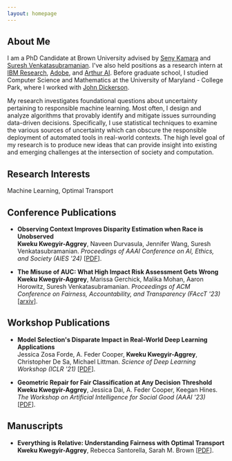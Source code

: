 ```yaml
---
layout: homepage
---
```


## About Me

I am a PhD Candidate at Brown University advised by [Seny Kamara](https://cs.brown.edu/~seny/) and [Suresh Venkatasubramanian](https://vivo.brown.edu/display/suresh).  I've also held positions as a research intern at [IBM Research](https://research.ibm.com/), [Adobe](https://research.adobe.com/), and [Arthur AI](https://www.arthur.ai/). Before graduate school, I studied Computer Science and Mathematics at the University of Maryland - College Park, where I worked with [John Dickerson](https://jpdickerson.com/).   

My research investigates foundational questions about uncertainty pertaining to responsible machine learning.  Most often, I design and analyze algorithms that provably identify and mitigate issues surrounding data-driven decisions. Specifically, I use statistical techniques to examine the various sources of uncertainty which can obscure the responsible deployment of automated tools in real-world contexts.  The high level goal of my research is to produce new ideas that can provide insight into existing and emerging challenges at the intersection of society and computation.  

## Research Interests

Machine Learning, Optimal Transport

## Conference Publications
- **Observing Context Improves Disparity Estimation when Race is Unobserved**
  <br>
  **Kweku Kwegyir-Aggrey**, Naveen Durvasula, Jennifer Wang, Suresh Venkatasubramanian. _Proceedings of AAAI Conference on AI, Ethics, and Society (AIES '24)_ [[PDF](https://drive.google.com/file/d/14PQNfgcqmgeYx9E9q_hvWxkKMxNuoX3_/view?usp=sharing)].

- **The Misuse of AUC: What High Impact Risk Assessment Gets Wrong**
  <br>
  **Kweku Kwegyir-Aggrey**, Marissa Gerchick, Malika Mohan, Aaron Horowitz, Suresh Venkatasubramanian. _Proceedings of ACM Conference on Fairness, Accountability, and Transparency (FAccT '23)_ [[arxiv](https://arxiv.org/pdf/2305.18159.pdf)].

## Workshop Publications 

- **Model Selection's Disparate Impact in Real-World Deep Learning Applications**
  <br>
  Jessica Zosa Forde, A. Feder Cooper, **Kweku Kwegyir-Aggrey**,  Christopher De Sa, Michael Littman. _Science of Deep Learning Workshop (ICLR '21)_  [[PDF](https://arxiv.org/abs/2104.00606)].

- **Geometric Repair for Fair Classification at Any Decision Threshold**
  <br> 
  **Kweku Kwegyir-Aggrey**, Jessica Dai, A. Feder Cooper, Keegan Hines. _The Workshop on Artificial Intelligence for Social Good (AAAI '23)_ [[PDF](https://arxiv.org/pdf/2203.07490.pdf)].

## Manuscripts

- **Everything is Relative: Understanding Fairness with Optimal Transport**
  <br>
  **Kweku Kwegyir-Aggrey**, Rebecca Santorella, Sarah M. Brown [[PDF](https://arxiv.org/abs/2102.10349)].

   
  
  

